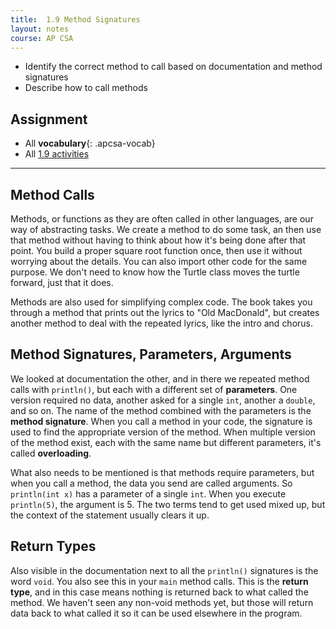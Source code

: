```yaml
---
title:  1.9 Method Signatures
layout: notes
course: AP CSA
---
```


- Identify the correct method to call based on documentation and method signatures
- Describe how to call methods

## Assignment

- All **vocabulary**{: .apcsa-vocab}
- All [1.9 activities](https://runestone.academy/ns/books/published/manvillehighschool_csawesome2_2526/topic-1-9-method-signatures.html)

---

## Method Calls

Methods, or functions as they are often called in other languages, are our way of abstracting tasks. We create a method to do some task, an then use that method without having to think about how it's being done after that point. You build a proper square root function once, then use it without worrying about the details. You can also import other code for the same purpose. We don't need to know how the Turtle class moves the turtle forward, just that it does.

Methods are also used for simplifying complex code. The book takes you through a method that prints out the lyrics to "Old MacDonald", but creates another method to deal with the repeated lyrics, like the intro and chorus.

## Method Signatures, Parameters, Arguments

We looked at documentation the other, and in there we repeated method calls with `println()`, but each with a different set of **parameters**. One version required no data, another asked for a single `int`, another a `double`, and so on. The name of the method combined with the parameters is the **method signature**. When you call a method in your code, the signature is used to find the appropriate version of the method. When multiple version of the method exist, each with the same name but different parameters, it's called **overloading**.

What also needs to be mentioned is that methods require parameters, but when you call a method, the data you send are called arguments. So `println(int x)` has a parameter of a single `int`. When you execute `println(5)`, the argument is 5. The two terms tend to get used mixed up, but the context of the statement usually clears it up.

## Return Types

Also visible in the documentation next to all the `println()` signatures is the word `void`. You also see this in your `main` method calls. This is the **return type**, and in this case means nothing is returned back to what called the method. We haven't seen any non-void methods yet, but those will return data back to what called it so it can be used elsewhere in the program.
